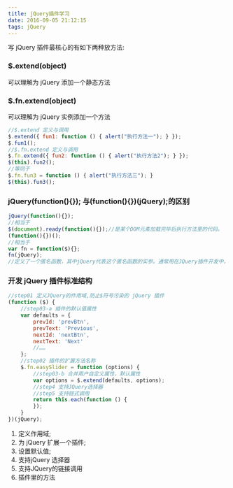 ```yaml
---
title: jQuery插件学习
date: 2016-09-05 21:12:15
tags: jQuery
---
```


写 jQuery 插件最核心的有如下两种放方法:
### $.extend(object) 
可以理解为 jQuery 添加一个静态方法
### $.fn.extend(object)
可以理解为 jQuery 实例添加一个方法

```javascript
//$.extend 定义与调用
$.extend({ fun1: function () { alert("执行方法一"); } });
$.fun1();
//$.fn.extend 定义与调用
$.fn.extend({ fun2: function () { alert("执行方法2"); } });
$(this).fun2();
//等同于
$.fn.fun3 = function () { alert("执行方法三"); }
$(this).fun3();
```

### jQuery(function(){}); 与(function(){})(jQuery);的区别


```javascript
jQuery(function(){});
//相当于
$(document).ready(function(){});//是某个DOM元素加载完毕后执行方法里的代码。
(function(){})();
//相当于
var fn = function($){};
fn(jQuery);
//定义了一个匿名函数，其中jQuery代表这个匿名函数的实参。通常用在JQuery插件开发中，起到了定义插件的私有域的作用
```

### 开发 jQuery 插件标准结构


```JavaScript
//step01 定义JQuery的作用域,防止$符号污染的 jQuery 插件
(function ($) {
    //step03-a 插件的默认值属性
    var defaults = {
        prevId: 'prevBtn',
        prevText: 'Previous',
        nextId: 'nextBtn',
        nextText: 'Next'
        //……
    };
    //step02 插件的扩展方法名称
    $.fn.easySlider = function (options) {
        //step03-b 合并用户自定义属性，默认属性
        var options = $.extend(defaults, options);
        //step4 支持JQuery选择器
        //step5 支持链式调用
        return this.each(function () {
        });
    }
})(jQuery);
```

1. 定义作用域;
2. 为 jQuery 扩展一个插件;
3. 设置默认值;
4. 支持jQuery 选择器
5. 支持JQuery的链接调用
6. 插件里的方法